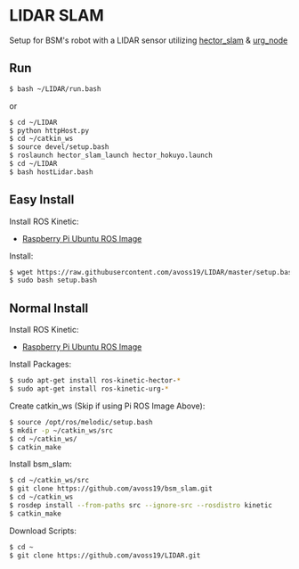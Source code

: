 # LIDAR SLAM

Setup for BSM's robot with a LIDAR sensor utilizing [hector_slam](https://github.com/tu-darmstadt-ros-pkg/hector_slam) & [urg_node](https://github.com/ros-drivers/urg_node)

## Run
```bash
$ bash ~/LIDAR/run.bash
```

or

```bash
$ cd ~/LIDAR
$ python httpHost.py
$ cd ~/catkin_ws
$ source devel/setup.bash
$ roslaunch hector_slam_launch hector_hokuyo.launch
$ cd ~/LIDAR
$ bash hostLidar.bash
```

## Easy Install

Install ROS Kinetic:
  - [Raspberry Pi Ubuntu ROS Image](https://downloads.ubiquityrobotics.com/pi.html)

Install:

```bash
$ wget https://raw.githubusercontent.com/avoss19/LIDAR/master/setup.bash
$ sudo bash setup.bash
```

## Normal Install

Install ROS Kinetic:
  - [Raspberry Pi Ubuntu ROS Image](https://downloads.ubiquityrobotics.com/pi.html)

Install Packages:

```bash
$ sudo apt-get install ros-kinetic-hector-*
$ sudo apt-get install ros-kinetic-urg-*
```

Create catkin_ws (Skip if using Pi ROS Image Above):

```bash
$ source /opt/ros/melodic/setup.bash
$ mkdir -p ~/catkin_ws/src
$ cd ~/catkin_ws/
$ catkin_make
```

Install bsm_slam:

```bash
$ cd ~/catkin_ws/src
$ git clone https://github.com/avoss19/bsm_slam.git
$ cd ~/catkin_ws
$ rosdep install --from-paths src --ignore-src --rosdistro kinetic
$ catkin_make
```

Download Scripts:

```bash
$ cd ~
$ git clone https://github.com/avoss19/LIDAR.git
```
